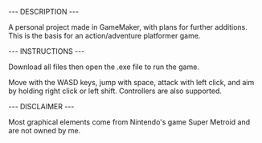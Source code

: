 --- DESCRIPTION ---

A personal project made in GameMaker, with plans for further additions. This is the basis for an action/adventure platformer game.


--- INSTRUCTIONS ---

Download all files then open the .exe file to run the game.

Move with the WASD keys, jump with space, attack with left click, and aim by holding right click or left shift. Controllers are also supported.


--- DISCLAIMER ---

Most graphical elements come from Nintendo's game Super Metroid and are not owned by me.
